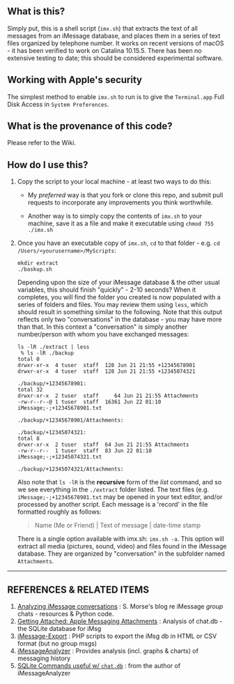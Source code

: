 ## What is this?

Simply put, this is a shell script (`imx.sh`) that extracts the text of all messages from an iMessage database, and places them in a series of text files organized by telephone number. It works on recent versions of macOS - it has been verified to work on Catalina 10.15.5. There has been no extensive testing to date; this should be considered experimental software. 

## Working with Apple's security
The simplest method to enable `imx.sh` to run is to give the `Terminal.app` Full Disk Access in `System Preferences`.

## What is the provenance of this code? 

Please refer to the Wiki. 

## How do I use this?

1. Copy the script to your local machine - at least two ways to do this: 

    - My *preferred* way is that you fork or clone this repo, and submit pull requests to incorporate any improvements you think worthwhile. 

    - Another way is to simply copy the contents of `imx.sh` to your machine, save it as a file and make it executable using `chmod 755 ./imx.sh`
    
2. Once you have an executable copy of `imx.sh`, `cd` to that folder - e.g. `cd /Users/<yourusername>/MyScripts`: 

    ```
    mkdir extract
    ./baskup.sh
    ```

    Depending upon the size of your iMessage database & the other usual variables, this should finish "quickly" - 2-10 seconds? When it completes, you will find the folder you created is now populated with a series of folders and files. You may review them using `less`, which should result in something similar to the following. Note that this output reflects only two "conversations" in the database - you may have more than that. In this context a "conversation" is simply another number/person with whom you have exchanged messages: 
    
    ```
    ls -lR ./extract | less 
     % ls -lR ./backup
    total 0
    drwxr-xr-x  4 tuser  staff  128 Jun 21 21:55 +12345678901
    drwxr-xr-x  4 tuser  staff  128 Jun 21 21:55 +12345074321

    ./backup/+12345678901:
    total 32
    drwxr-xr-x  2 tuser  staff     64 Jun 21 21:55 Attachments
    -rw-r--r--@ 1 tuser  staff  16361 Jun 22 01:10 iMessage;-;+12345678901.txt

    ./backup/+12345678901/Attachments:

    ./backup/+12345074321:
    total 8
    drwxr-xr-x  2 tuser  staff  64 Jun 21 21:55 Attachments
    -rw-r--r--  1 tuser  staff  83 Jun 22 01:10 iMessage;-;+12345074321.txt

    ./backup/+12345074321/Attachments:
    ```

    Also note that `ls -lR` is the **recursive** form of the *list* command, and so we see everything in the `./extract` folder listed. The text files (e.g. `iMessage;-;+12345678901.txt` may be opened in your text editor, and/or processed by another script. Each message is a 'record' in the file formatted roughly as follows: 
    
    >Name (Me or Friend) | Text of message | date-time stamp
    
    There is a single option available with imx.sh: `imx.sh -a`. This option will extract all media (pictures, sound, video) and files found in the iMessage database. They are organized by "conversation" in the subfolder named `Attachments`.

---

## REFERENCES & RELATED ITEMS 

1. [Analyzing iMessage conversations](https://stmorse.github.io/journal/iMessage.html) : S. Morse's blog re iMessage *group* chats - resources & Python code.  
2. [Getting Attached: Apple Messaging Attachments](https://linuxsleuthing.blogspot.com/2015/01/getting-attached-apple-messaging.html) : Analysis of chat.db - the SQLite database for iMsg 
3. [iMessage-Export](https://github.com/aaronpk/iMessage-Export) : PHP scripts to export the iMsg db in HTML or CSV format (but no group msgs) 
4. [iMessageAnalyzer](https://github.com/dsouzarc/iMessageAnalyzer) : Provides analysis (incl. graphs & charts) of messaging history 
5. [SQLite Commands useful w/ `chat.db`](https://github.com/dsouzarc/iMessageAnalyzer/blob/master/Random%20SQLite%20Commands.txt) : from the author of iMessageAnalyzer 





<!---  BEGIN HIDDEN TEXT
To use baskup:

Download Baskup from this page by clicking download zip in the top right corner and then unzip the download

From terminal:

![alt tag](https://cloud.githubusercontent.com/assets/5935411/8760632/23ce21b8-2cee-11e5-80d7-37c97505cd17.JPEG)

1. Run: cd (path of the downloaded baskup folder, i.e *cd ~/Downloads/baskup-master*)

2a. Run: *bash baskup.sh* to only backup messages 💬

2b. Run: *bash baskup.sh -a* to backup messages AND attachments 💬 + 📎

Your bask-up master folder will now begin to be filled with your backups. This may take some time, so be patient.

## All done
![alt tag](https://cloud.githubusercontent.com/assets/5935411/8760633/272d34c0-2cee-11e5-87c7-084d3bc8f21f.png)


#### Each folder will be named after the contact's phone number. Group chat's will be identified as "chat XYZ"

![alt tag](https://cloud.githubusercontent.com/assets/5935411/8760635/29201a04-2cee-11e5-9cc7-668b6a6e5ee0.png)

#### Within each directory you will find a directory for the attachments from that message, and the actual message text file. 

## Opening an issue

When opening an issue, please note the issue as either related to the bash script or the macOS version of baskup. For macOS, please include the version number in your issue log.

--->
